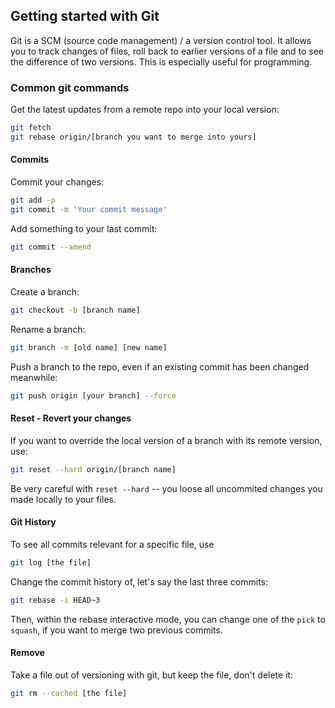 ## Getting started with Git

Git is a SCM (source code management) / a version control tool. It allows you to track changes of files, roll back to earlier versions of a file and to see the difference of two versions.
 This is especially useful for programming.

### Common git commands

Get the latest updates from a remote repo into your local version:
```bash
git fetch
git rebase origin/[branch you want to merge into yours]
```

#### Commits

Commit your changes:
```bash
git add -p
git commit -m 'Your commit message'
```

Add something to your last commit:
```bash
git commit --amend
```

#### Branches

Create a branch:
```bash
git checkout -b [branch name]
```

Rename a branch:
```bash
git branch -m [old name] [new name]
```

Push a branch to the repo, even if an existing commit has been changed meanwhile:
```bash
git push origin [your branch] --force
```

#### Reset - Revert your changes

If you want to override the local version of a branch with its remote version, use:

```bash
git reset --hard origin/[branch name]
```

Be very careful with `reset --hard` -- you loose all uncommited changes you made locally to your files.

#### Git History

To see all commits relevant for a specific file, use
```bash
git log [the file]
```


Change the commit history of, let's say the last three commits:
```bash
git rebase -i HEAD~3
```
Then, within the rebase interactive mode, you can change one of the `pick` to `squash`, if you want to merge two previous commits.

#### Remove

Take a file out of versioning with git, but keep the file, don't delete it:

```bash
git rm --cached [the file]
```
